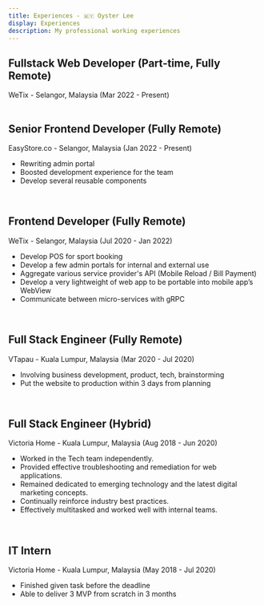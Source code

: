 ```yaml
---
title: Experiences - 🇲🇾 Oyster Lee
display: Experiences
description: My professional working experiences
---
```


## Fullstack Web Developer (Part-time, Fully Remote)
<div class="text-gray-400"><span class="font-bold">WeTix</span> - Selangor, Malaysia (Mar 2022 - Present)</div>

<br/>

## Senior Frontend Developer (Fully Remote)
<div class="text-gray-400"><span class="font-bold">EasyStore.co</span> - Selangor, Malaysia (Jan 2022 - Present)</div>

- Rewriting admin portal
- Boosted development experience for the team
- Develop several reusable components

<br/>

## Frontend Developer (Fully Remote)
<div class="text-gray-400"><span class="font-bold">WeTix</span> - Selangor, Malaysia (Jul 2020 - Jan 2022)</div>

- Develop POS for sport booking
- Develop a few admin portals for internal and external use
- Aggregate various service provider's API (Mobile Reload / Bill Payment)
- Develop a very lightweight of web app to be portable into mobile app’s WebView
- Communicate between micro-services with gRPC

<br/>

## Full Stack Engineer (Fully Remote)
<div class="text-gray-400"><span class="font-bold">VTapau</span> - Kuala Lumpur, Malaysia (Mar 2020 - Jul 2020)</div>

- Involving business development, product, tech, brainstorming
- Put the website to production within 3 days from planning

<br/>

## Full Stack Engineer (Hybrid)
<div class="text-gray-400"><span class="font-bold">Victoria Home</span> - Kuala Lumpur, Malaysia (Aug 2018 - Jun 2020)</div>

- Worked in the Tech team independently.
- Provided effective troubleshooting and remediation for web applications.
- Remained dedicated to emerging technology and the latest digital marketing concepts.
- Continually reinforce industry best practices.
- Effectively multitasked and worked well with internal teams.

<br/>

## IT Intern
<div class="text-gray-400"><span class="font-bold">Victoria Home</span> - Kuala Lumpur, Malaysia (May 2018 - Jul 2020)</div>

- Finished given task before the deadline
- Able to deliver 3 MVP from scratch in 3 months
